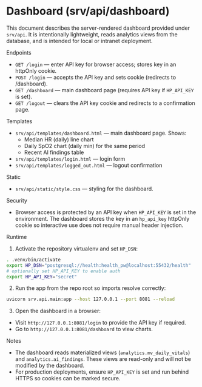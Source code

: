 # Dashboard (srv/api/dashboard)

This document describes the server-rendered dashboard provided under `srv/api`.
It is intentionally lightweight, reads analytics views from the database, and
is intended for local or intranet deployment.

Endpoints
- `GET /login` — enter API key for browser access; stores key in an httpOnly cookie.
- `POST /login` — accepts the API key and sets cookie (redirects to /dashboard).
- `GET /dashboard` — main dashboard page (requires API key if `HP_API_KEY` is set).
- `GET /logout` — clears the API key cookie and redirects to a confirmation page.

Templates
- `srv/api/templates/dashboard.html` — main dashboard page. Shows:
  - Median HR (daily) line chart
  - Daily SpO2 chart (daily min) for the same period
  - Recent AI findings table
- `srv/api/templates/login.html` — login form
- `srv/api/templates/logged_out.html` — logout confirmation

Static
- `srv/api/static/style.css` — styling for the dashboard.

Security
- Browser access is protected by an API key when `HP_API_KEY` is set in the
  environment. The dashboard stores the key in an `hp_api_key` httpOnly cookie
  so interactive use does not require manual header injection.

Runtime
1. Activate the repository virtualenv and set `HP_DSN`:

```bash
. .venv/bin/activate
export HP_DSN="postgresql://health:health_pw@localhost:55432/health"
# optionally set HP_API_KEY to enable auth
export HP_API_KEY="secret"
```

2. Run the app from the repo root so imports resolve correctly:

```bash
uvicorn srv.api.main:app --host 127.0.0.1 --port 8081 --reload
```

3. Open the dashboard in a browser:

- Visit `http://127.0.0.1:8081/login` to provide the API key if required.
- Go to `http://127.0.0.1:8081/dashboard` to view charts.

Notes
- The dashboard reads materialized views (`analytics.mv_daily_vitals`) and
  `analytics.ai_findings`. These views are read-only and will not be modified
  by the dashboard.
- For production deployments, ensure `HP_API_KEY` is set and run behind HTTPS
  so cookies can be marked secure.
